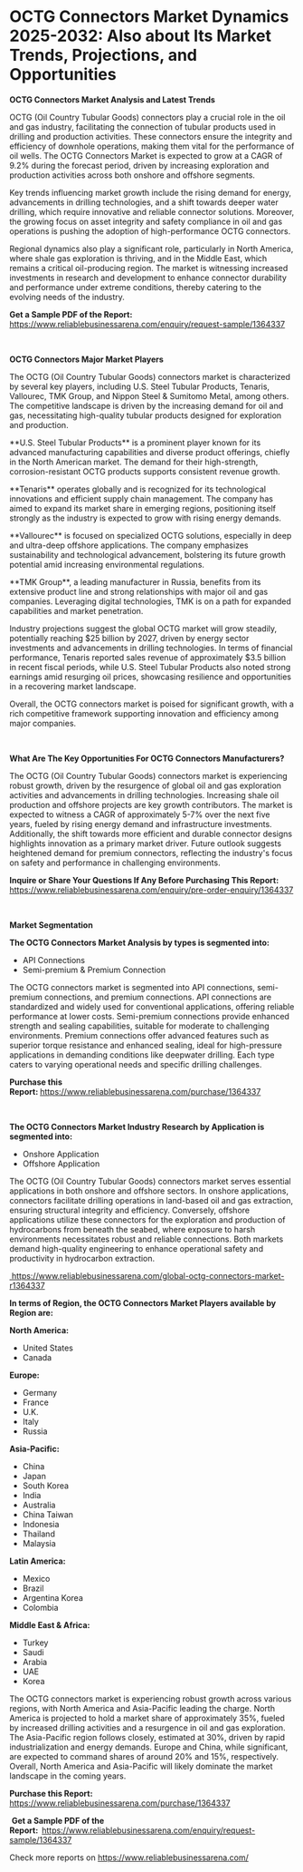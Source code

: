 <p><h1>OCTG Connectors Market Dynamics 2025-2032: Also about Its Market Trends, Projections, and Opportunities</h1></p><p><strong>OCTG Connectors Market Analysis and Latest Trends</strong></p>
<p><p>OCTG (Oil Country Tubular Goods) connectors play a crucial role in the oil and gas industry, facilitating the connection of tubular products used in drilling and production activities. These connectors ensure the integrity and efficiency of downhole operations, making them vital for the performance of oil wells. The OCTG Connectors Market is expected to grow at a CAGR of 9.2% during the forecast period, driven by increasing exploration and production activities across both onshore and offshore segments. </p><p>Key trends influencing market growth include the rising demand for energy, advancements in drilling technologies, and a shift towards deeper water drilling, which require innovative and reliable connector solutions. Moreover, the growing focus on asset integrity and safety compliance in oil and gas operations is pushing the adoption of high-performance OCTG connectors. </p><p>Regional dynamics also play a significant role, particularly in North America, where shale gas exploration is thriving, and in the Middle East, which remains a critical oil-producing region. The market is witnessing increased investments in research and development to enhance connector durability and performance under extreme conditions, thereby catering to the evolving needs of the industry.</p></p>
<p><strong>Get a Sample PDF of the Report:&nbsp;</strong> <a href="https://www.reliablebusinessarena.com/enquiry/request-sample/1364337?utm_campaign=3211&utm_medium=2&utm_source=Github&utm_content=ia&utm_term=03042025&utm_id=octg-connectors">https://www.reliablebusinessarena.com/enquiry/request-sample/1364337</a></p>
<p>&nbsp;</p>
<p><strong>OCTG Connectors Major Market Players</strong></p>
<p><p>The OCTG (Oil Country Tubular Goods) connectors market is characterized by several key players, including U.S. Steel Tubular Products, Tenaris, Vallourec, TMK Group, and Nippon Steel & Sumitomo Metal, among others. The competitive landscape is driven by the increasing demand for oil and gas, necessitating high-quality tubular products designed for exploration and production.</p><p>**U.S. Steel Tubular Products** is a prominent player known for its advanced manufacturing capabilities and diverse product offerings, chiefly in the North American market. The demand for their high-strength, corrosion-resistant OCTG products supports consistent revenue growth.</p><p>**Tenaris** operates globally and is recognized for its technological innovations and efficient supply chain management. The company has aimed to expand its market share in emerging regions, positioning itself strongly as the industry is expected to grow with rising energy demands.</p><p>**Vallourec** is focused on specialized OCTG solutions, especially in deep and ultra-deep offshore applications. The company emphasizes sustainability and technological advancement, bolstering its future growth potential amid increasing environmental regulations.</p><p>**TMK Group**, a leading manufacturer in Russia, benefits from its extensive product line and strong relationships with major oil and gas companies. Leveraging digital technologies, TMK is on a path for expanded capabilities and market penetration.</p><p>Industry projections suggest the global OCTG market will grow steadily, potentially reaching $25 billion by 2027, driven by energy sector investments and advancements in drilling technologies. In terms of financial performance, Tenaris reported sales revenue of approximately $3.5 billion in recent fiscal periods, while U.S. Steel Tubular Products also noted strong earnings amid resurging oil prices, showcasing resilience and opportunities in a recovering market landscape.</p><p>Overall, the OCTG connectors market is poised for significant growth, with a rich competitive framework supporting innovation and efficiency among major companies.</p></p>
<p>&nbsp;</p>
<p><strong>What Are The Key Opportunities For OCTG Connectors Manufacturers?</strong></p>
<p><p>The OCTG (Oil Country Tubular Goods) connectors market is experiencing robust growth, driven by the resurgence of global oil and gas exploration activities and advancements in drilling technologies. Increasing shale oil production and offshore projects are key growth contributors. The market is expected to witness a CAGR of approximately 5-7% over the next five years, fueled by rising energy demand and infrastructure investments. Additionally, the shift towards more efficient and durable connector designs highlights innovation as a primary market driver. Future outlook suggests heightened demand for premium connectors, reflecting the industry's focus on safety and performance in challenging environments.</p></p>
<p><strong>Inquire or Share Your Questions If Any Before Purchasing This Report:</strong> <a href="https://www.reliablebusinessarena.com/enquiry/pre-order-enquiry/1364337?utm_campaign=3211&utm_medium=2&utm_source=Github&utm_content=ia&utm_term=03042025&utm_id=octg-connectors">https://www.reliablebusinessarena.com/enquiry/pre-order-enquiry/1364337</a></p>
<p>&nbsp;</p>
<p><strong>Market Segmentation</strong></p>
<p><strong>The OCTG Connectors Market Analysis by types is segmented into:</strong></p>
<p><ul><li>API Connections</li><li>Semi-premium & Premium Connection</li></ul></p>
<p><p>The OCTG connectors market is segmented into API connections, semi-premium connections, and premium connections. API connections are standardized and widely used for conventional applications, offering reliable performance at lower costs. Semi-premium connections provide enhanced strength and sealing capabilities, suitable for moderate to challenging environments. Premium connections offer advanced features such as superior torque resistance and enhanced sealing, ideal for high-pressure applications in demanding conditions like deepwater drilling. Each type caters to varying operational needs and specific drilling challenges.</p></p>
<p><strong>Purchase this Report:&nbsp;</strong><a href="https://www.reliablebusinessarena.com/purchase/1364337?utm_campaign=3211&utm_medium=2&utm_source=Github&utm_content=ia&utm_term=03042025&utm_id=octg-connectors">https://www.reliablebusinessarena.com/purchase/1364337</a></p>
<p>&nbsp;</p>
<p><strong>The OCTG Connectors Market Industry Research by Application is segmented into:</strong></p>
<p><ul><li>Onshore Application</li><li>Offshore Application</li></ul></p>
<p><p>The OCTG (Oil Country Tubular Goods) connectors market serves essential applications in both onshore and offshore sectors. In onshore applications, connectors facilitate drilling operations in land-based oil and gas extraction, ensuring structural integrity and efficiency. Conversely, offshore applications utilize these connectors for the exploration and production of hydrocarbons from beneath the seabed, where exposure to harsh environments necessitates robust and reliable connections. Both markets demand high-quality engineering to enhance operational safety and productivity in hydrocarbon extraction.</p></p>
<p><a href="https://www.reliablebusinessarena.com/global-octg-connectors-market-r1364337?utm_campaign=3211&utm_medium=2&utm_source=Github&utm_content=ia&utm_term=03042025&utm_id=octg-connectors">&nbsp;https://www.reliablebusinessarena.com/global-octg-connectors-market-r1364337</a></p>
<p><strong>In terms of Region, the OCTG Connectors Market Players available by Region are:</strong></p>
<p>
    <p> <strong> North America: </strong>
        <ul>
            <li>United States</li>
            <li>Canada</li>
        </ul>
        </p> 
    <p> <strong> Europe: </strong>
        <ul>
            <li>Germany</li>
            <li>France</li>
            <li>U.K.</li>
            <li>Italy</li>
            <li>Russia</li>
        </ul>
        </p> 
    <p> <strong> Asia-Pacific: </strong>
        <ul>
            <li>China</li>
            <li>Japan</li>
            <li>South Korea</li>
            <li>India</li>
            <li>Australia</li>
            <li>China Taiwan</li>
            <li>Indonesia</li>
            <li>Thailand</li>
            <li>Malaysia</li>
        </ul>
        </p> 
    <p> <strong> Latin America: </strong>
        <ul>
            <li>Mexico</li>
            <li>Brazil</li>
            <li>Argentina Korea</li>
            <li>Colombia</li>
        </ul>
        </p> 
    <p> <strong> Middle East & Africa: </strong>
        <ul>
            <li>Turkey</li>
            <li>Saudi</li>
            <li>Arabia</li>
            <li>UAE</li>
            <li>Korea</li>
        </ul>
    </p>
    </p>
<p><p>The OCTG connectors market is experiencing robust growth across various regions, with North America and Asia-Pacific leading the charge. North America is projected to hold a market share of approximately 35%, fueled by increased drilling activities and a resurgence in oil and gas exploration. The Asia-Pacific region follows closely, estimated at 30%, driven by rapid industrialization and energy demands. Europe and China, while significant, are expected to command shares of around 20% and 15%, respectively. Overall, North America and Asia-Pacific will likely dominate the market landscape in the coming years.</p></p>
<p><strong>Purchase this Report: </strong><a href="https://www.reliablebusinessarena.com/purchase/1364337?utm_campaign=3211&utm_medium=2&utm_source=Github&utm_content=ia&utm_term=03042025&utm_id=octg-connectors">https://www.reliablebusinessarena.com/purchase/1364337</a></p>
<p>&nbsp;<strong>Get a Sample PDF of the Report:&nbsp;&nbsp;</strong><a href="https://www.reliablebusinessarena.com/enquiry/request-sample/1364337?utm_campaign=3211&utm_medium=2&utm_source=Github&utm_content=ia&utm_term=03042025&utm_id=octg-connectors">https://www.reliablebusinessarena.com/enquiry/request-sample/1364337</a></p>
<p><strong></strong></p>
<p>Check more reports on <a href="https://www.reliablebusinessarena.com/?utm_campaign=3211&utm_medium=2&utm_source=Github&utm_content=ia&utm_term=03042025&utm_id=octg-connectors">https://www.reliablebusinessarena.com/</a></p>